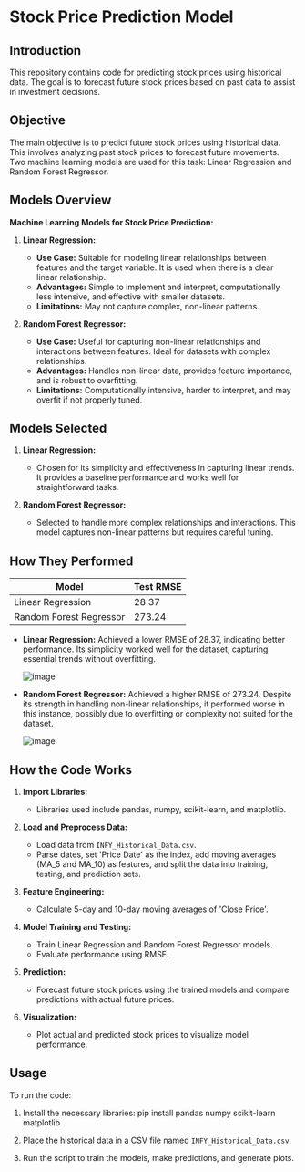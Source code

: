 # Stock Price Prediction Model

## Introduction

This repository contains code for predicting stock prices using historical data. The goal is to forecast future stock prices based on past data to assist in investment decisions.

## Objective

The main objective is to predict future stock prices using historical data. This involves analyzing past stock prices to forecast future movements. Two machine learning models are used for this task: Linear Regression and Random Forest Regressor.

## Models Overview

**Machine Learning Models for Stock Price Prediction:**

1. **Linear Regression:**
   - **Use Case:** Suitable for modeling linear relationships between features and the target variable. It is used when there is a clear linear relationship.
   - **Advantages:** Simple to implement and interpret, computationally less intensive, and effective with smaller datasets.
   - **Limitations:** May not capture complex, non-linear patterns.

2. **Random Forest Regressor:**
   - **Use Case:** Useful for capturing non-linear relationships and interactions between features. Ideal for datasets with complex relationships.
   - **Advantages:** Handles non-linear data, provides feature importance, and is robust to overfitting.
   - **Limitations:** Computationally intensive, harder to interpret, and may overfit if not properly tuned.

## Models Selected

1. **Linear Regression:**
   - Chosen for its simplicity and effectiveness in capturing linear trends. It provides a baseline performance and works well for straightforward tasks.

2. **Random Forest Regressor:**
   - Selected to handle more complex relationships and interactions. This model captures non-linear patterns but requires careful tuning.

## How They Performed

| Model                   | Test RMSE |
|-------------------------|-----------|
| Linear Regression      | 28.37     |
| Random Forest Regressor | 273.24    |

- **Linear Regression:** Achieved a lower RMSE of 28.37, indicating better performance. Its simplicity worked well for the dataset, capturing essential trends without overfitting.

  ![image](https://github.com/user-attachments/assets/83461096-02e6-4083-9542-9b85760e493b)


- **Random Forest Regressor:** Achieved a higher RMSE of 273.24. Despite its strength in handling non-linear relationships, it performed worse in this instance, possibly due to overfitting or complexity not suited for the dataset.

  ![image](https://github.com/user-attachments/assets/36fe671a-a16d-4c0a-826b-291bcfc8ab21)


## How the Code Works

1. **Import Libraries:**
   - Libraries used include pandas, numpy, scikit-learn, and matplotlib.

2. **Load and Preprocess Data:**
   - Load data from `INFY_Historical_Data.csv`.
   - Parse dates, set 'Price Date' as the index, add moving averages (MA_5 and MA_10) as features, and split the data into training, testing, and prediction sets.

3. **Feature Engineering:**
   - Calculate 5-day and 10-day moving averages of 'Close Price'.

4. **Model Training and Testing:**
   - Train Linear Regression and Random Forest Regressor models.
   - Evaluate performance using RMSE.

5. **Prediction:**
   - Forecast future stock prices using the trained models and compare predictions with actual future prices.

6. **Visualization:**
   - Plot actual and predicted stock prices to visualize model performance.

## Usage

To run the code:

1. Install the necessary libraries:
      pip install pandas numpy scikit-learn matplotlib

2. Place the historical data in a CSV file named `INFY_Historical_Data.csv`.

3. Run the script to train the models, make predictions, and generate plots.
